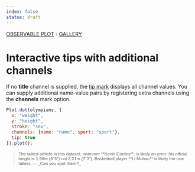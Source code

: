 ```yaml
---
index: false
status: draft
---
```


<div style="color: grey; font: 13px/25.5px var(--sans-serif); text-transform: uppercase;"><h1 style="display: none;">Plot: Interactive tips with additional channels</h1><a href="/plot">Observable Plot</a> › <a href="/@observablehq/plot-gallery">Gallery</a></div>

# Interactive tips with additional channels

If no **title** channel is supplied, the [tip mark](https://observablehq.com/plot/marks/tip) displays all channel values. You can supply additional name-value pairs by registering extra channels using the **channels** mark option.

```js echo
Plot.dot(olympians, {
  x: "weight",
  y: "height",
  stroke: "sex",
  channels: {name: "name", sport: "sport"},
  tip: true
}).plot();
```

<blockquote style="font-family: sans-serif; font-size: smaller;">The tallest athlete in this dataset, swimmer **Kevin Cordes**, is likely an error: his official height is 1.96m (6′ 5″) not 2.21m (7′ 3″). Basketball player **Li Muhao** is likely the true tallest. — _Can you spot them?_
